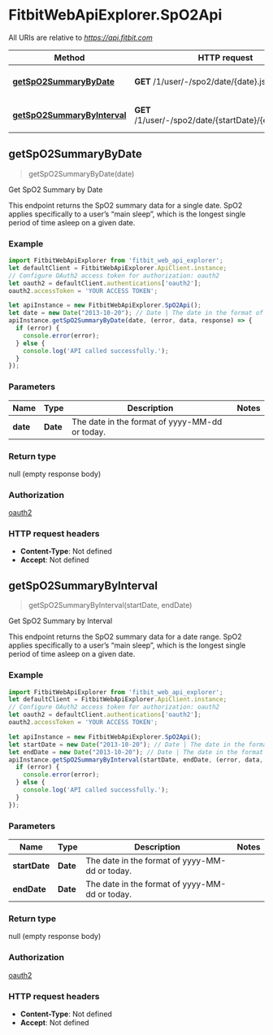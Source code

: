 # FitbitWebApiExplorer.SpO2Api

All URIs are relative to *https://api.fitbit.com*

Method | HTTP request | Description
------------- | ------------- | -------------
[**getSpO2SummaryByDate**](SpO2Api.md#getSpO2SummaryByDate) | **GET** /1/user/-/spo2/date/{date}.json | Get SpO2 Summary by Date
[**getSpO2SummaryByInterval**](SpO2Api.md#getSpO2SummaryByInterval) | **GET** /1/user/-/spo2/date/{startDate}/{endDate}.json | Get SpO2 Summary by Interval



## getSpO2SummaryByDate

> getSpO2SummaryByDate(date)

Get SpO2 Summary by Date

This endpoint returns the SpO2 summary data for a single date. SpO2 applies specifically to a user’s “main sleep”, which is the longest single period of time asleep on a given date.

### Example

```javascript
import FitbitWebApiExplorer from 'fitbit_web_api_explorer';
let defaultClient = FitbitWebApiExplorer.ApiClient.instance;
// Configure OAuth2 access token for authorization: oauth2
let oauth2 = defaultClient.authentications['oauth2'];
oauth2.accessToken = 'YOUR ACCESS TOKEN';

let apiInstance = new FitbitWebApiExplorer.SpO2Api();
let date = new Date("2013-10-20"); // Date | The date in the format of yyyy-MM-dd or today.
apiInstance.getSpO2SummaryByDate(date, (error, data, response) => {
  if (error) {
    console.error(error);
  } else {
    console.log('API called successfully.');
  }
});
```

### Parameters


Name | Type | Description  | Notes
------------- | ------------- | ------------- | -------------
 **date** | **Date**| The date in the format of yyyy-MM-dd or today. | 

### Return type

null (empty response body)

### Authorization

[oauth2](../README.md#oauth2)

### HTTP request headers

- **Content-Type**: Not defined
- **Accept**: Not defined


## getSpO2SummaryByInterval

> getSpO2SummaryByInterval(startDate, endDate)

Get SpO2 Summary by Interval

This endpoint returns the SpO2 summary data for a date range. SpO2 applies specifically to a user’s “main sleep”, which is the longest single period of time asleep on a given date.

### Example

```javascript
import FitbitWebApiExplorer from 'fitbit_web_api_explorer';
let defaultClient = FitbitWebApiExplorer.ApiClient.instance;
// Configure OAuth2 access token for authorization: oauth2
let oauth2 = defaultClient.authentications['oauth2'];
oauth2.accessToken = 'YOUR ACCESS TOKEN';

let apiInstance = new FitbitWebApiExplorer.SpO2Api();
let startDate = new Date("2013-10-20"); // Date | The date in the format of yyyy-MM-dd or today.
let endDate = new Date("2013-10-20"); // Date | The date in the format of yyyy-MM-dd or today.
apiInstance.getSpO2SummaryByInterval(startDate, endDate, (error, data, response) => {
  if (error) {
    console.error(error);
  } else {
    console.log('API called successfully.');
  }
});
```

### Parameters


Name | Type | Description  | Notes
------------- | ------------- | ------------- | -------------
 **startDate** | **Date**| The date in the format of yyyy-MM-dd or today. | 
 **endDate** | **Date**| The date in the format of yyyy-MM-dd or today. | 

### Return type

null (empty response body)

### Authorization

[oauth2](../README.md#oauth2)

### HTTP request headers

- **Content-Type**: Not defined
- **Accept**: Not defined

